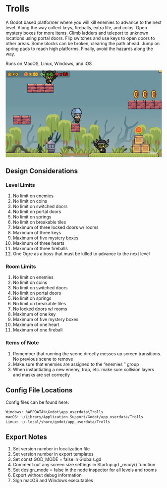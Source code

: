 # Trolls
A Godot based platformer where you will kill enemies to advance to the next level. Along the way collect keys, fireballs, extra life, and coins. Open mystery boxes for more items. Climb ladders and teleport to unknown locations using portal doors. Flip switches and use keys to open doors to other areas. Some blocks can be broken, clearing the path ahead. Jump on spring pads to reach high platforms. Finally, avoid the hazards along the way.

Runs on MacOS, Linux, Windows, and iOS

![Level 1 Screenhot](/screenshot.png)

## Design Considerations
### Level Limits

1. No limit on enemies
2. No limit on coins
3. No limit on switched doors
4. No limit on portal doors
5. No limit on springs
6. No limit on breakable tiles
7. Maximum of three locked doors w/ rooms
8. Maximum of three keys
9. Maximum of five mystery boxes
10. Maximum of three hearts
11. Maximum of three fireballs
12. One Ogre as a boss that must be killed to advance to the next level

### Room Limits
1. No limit on enemies
2. No limit on coins
3. No limit on switched doors
4. No limit on portal doors
5. No limit on springs
6. No limit on breakable tiles
7. No locked doors w/ rooms
8. Maximum of one key
9. Maximum of five mystery boxes
10. Maximum of one heart
11. Maximum of one fireball

### Items of Note
1. Remember that running the scene directly messes up screen transitions. No previous scene to remove
2. Make.sure that enemies are assigned to the “enemies ” group
3. When instantiating a new enemy, trap, etc. make sure collision layers and masks are set correctly

## Config File Locations
Config files can be found here:

	Windows: %APPDATA%\Godot\app_userdata\Trolls  
	macOS: ~/Library/Application Support/Godot/app_userdata/Trolls  
	Linux: ~/.local/share/godot/app_userdata/Trolls

## Export Notes
1. Set version number in localization file
2. Set version number in export templates
3. Set const GOD_MODE = false in Globals.gd
4. Comment out any screen size settings in Startup.gd _ready() function
5. Set design_mode = false in the node inspector for all levels and rooms
6. Export without debug information
7. Sign macOS and Windows executables
